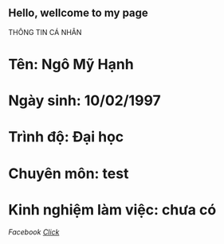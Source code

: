 ## Hello, wellcome to my page

 THÔNG TIN CÁ NHÂN

# Tên: Ngô Mỹ Hạnh
# Ngày sinh: 10/02/1997
# Trình độ: Đại học
# Chuyên môn: test
# Kinh nghiệm làm việc: chưa có


###### Facebook [Click](https://www.facebook.com/)
